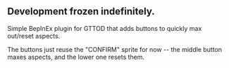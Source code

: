 Development frozen indefinitely.
---
Simple BepInEx plugin for GTTOD that adds buttons to quickly max out/reset aspects. 

The buttons just reuse the "CONFIRM" sprite for now -- the middle button maxes aspects, and the lower one resets them.
